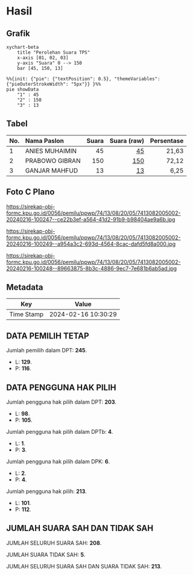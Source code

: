 # Hasil

## Grafik

```mermaid
xychart-beta
    title "Perolehan Suara TPS"
    x-axis [01, 02, 03]
    y-axis "Suara" 0 --> 150
    bar [45, 150, 13]
```

```mermaid
%%{init: {"pie": {"textPosition": 0.5}, "themeVariables": {"pieOuterStrokeWidth": "5px"}} }%%
pie showData
    "1" : 45
    "2" : 150
    "3" : 13
```

## Tabel

| No. | Nama Paslon    | Suara | Suara (raw) | Persentase |
|:--- |:-------------- | -----:| -----------:| ----------:|
| 1   | ANIES MUHAIMIN | 45    | [45][p-1]   | 21,63      |
| 2   | PRABOWO GIBRAN | 150   | [150][p-2]  | 72,12      |
| 3   | GANJAR MAHFUD  | 13    | [13][p-3]   | 6,25       |


[p-1]: https://github.com/gigit-pemilu/pemilu-2024-74-sulawesi-tenggara/blob/main/pilpres/hitung-suara/sub/74-sulawesi-tenggara/sub/13-muna-barat/sub/08-tiworo-utara/sub/2005-tondasi/sub/002-tps/sub/paslon-1.txt
[p-2]: https://github.com/gigit-pemilu/pemilu-2024-74-sulawesi-tenggara/blob/main/pilpres/hitung-suara/sub/74-sulawesi-tenggara/sub/13-muna-barat/sub/08-tiworo-utara/sub/2005-tondasi/sub/002-tps/sub/paslon-2.txt
[p-3]: https://github.com/gigit-pemilu/pemilu-2024-74-sulawesi-tenggara/blob/main/pilpres/hitung-suara/sub/74-sulawesi-tenggara/sub/13-muna-barat/sub/08-tiworo-utara/sub/2005-tondasi/sub/002-tps/sub/paslon-3.txt

## Foto C Plano

https://sirekap-obj-formc.kpu.go.id/0056/pemilu/ppwp/74/13/08/20/05/7413082005002-20240216-100247--ce22b3ef-a564-41d2-91b9-b98404ae9a6b.jpg

https://sirekap-obj-formc.kpu.go.id/0056/pemilu/ppwp/74/13/08/20/05/7413082005002-20240216-100249--a954a3c2-693d-4564-8cac-dafd5fd8a000.jpg

https://sirekap-obj-formc.kpu.go.id/0056/pemilu/ppwp/74/13/08/20/05/7413082005002-20240216-100248--89663875-8b3c-4886-9ec7-7e681b6ab5ad.jpg


## Metadata

| Key        | Value               |
| ---------- | ------------------- |
| Time Stamp | 2024-02-16 10:30:29 |


## DATA PEMILIH TETAP

Jumlah pemilih dalam DPT: **245**.
 * L: **129**.
 * P: **116**.

## DATA PENGGUNA HAK PILIH

Jumlah pengguna hak pilih dalam DPT: **203**.
 * L: **98**.
 * P: **105**.

Jumlah pengguna hak pilih dalam DPTb: **4**.
 * L: **1**.
 * P: **3**.

Jumlah pengguna hak pilih dalam DPK: **6**.
 * L: **2**.
 * P: **4**.

Jumlah pengguna hak pilih: **213**.
 * L: **101**.
 * P: **112**.

## JUMLAH SUARA SAH DAN TIDAK SAH

JUMLAH SELURUH SUARA SAH: **208**.

JUMLAH SUARA TIDAK SAH: **5**.

JUMLAH SELURUH SUARA SAH DAN SUARA TIDAK SAH: **213**.


